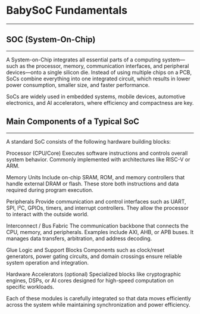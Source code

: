 # BabySoC Fundamentals
------------------------------
## SOC (System-On-Chip)
------------------------------
A System-on-Chip integrates all essential parts of a computing system—such as the processor, memory, communication interfaces, and peripheral devices—onto a single silicon die.
Instead of using multiple chips on a PCB, SoCs combine everything into one integrated circuit, which results in lower power consumption, smaller size, and faster performance.

SoCs are widely used in embedded systems, mobile devices, automotive electronics, and AI accelerators, where efficiency and compactness are key.

## Main Components of a Typical SoC
--------------------------
A standard SoC consists of the following hardware building blocks:

Processor (CPU/Core)
Executes software instructions and controls overall system behavior. Commonly implemented with architectures like RISC-V or ARM.

Memory Units
Include on-chip SRAM, ROM, and memory controllers that handle external DRAM or flash. These store both instructions and data required during program execution.

Peripherals
Provide communication and control interfaces such as UART, SPI, I²C, GPIOs, timers, and interrupt controllers. They allow the processor to interact with the outside world.

Interconnect / Bus Fabric
The communication backbone that connects the CPU, memory, and peripherals. Examples include AXI, AHB, or APB buses.
It manages data transfers, arbitration, and address decoding.

Glue Logic and Support Blocks
Components such as clock/reset generators, power gating circuits, and domain crossings ensure reliable system operation and integration.

Hardware Accelerators (optional)
Specialized blocks like cryptographic engines, DSPs, or AI cores designed for high-speed computation on specific workloads.

Each of these modules is carefully integrated so that data moves efficiently across the system while maintaining synchronization and power efficiency.
